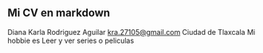 ## Mi CV en markdown

Diana Karla Rodriguez Aguilar kra.27105@gmail.com
Ciudad de Tlaxcala
Mi hobbie es Leer y ver series o peliculas